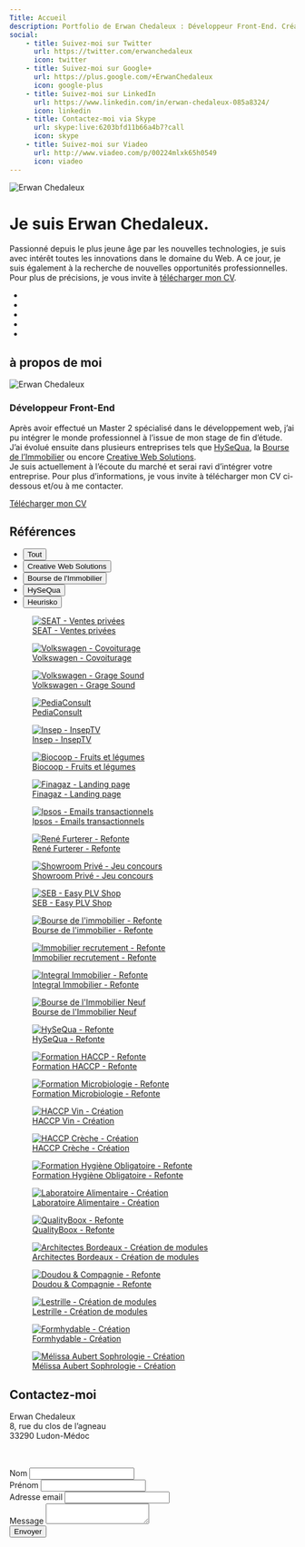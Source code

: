 ```yaml
---
Title: Accueil
description: Portfolio de Erwan Chedaleux : Développeur Front-End. Création de site internet, site dynamique, E-Commerce, Blog, Référencement, Réseaux sociaux.
social:
    - title: Suivez-moi sur Twitter
      url: https://twitter.com/erwanchedaleux
      icon: twitter
    - title: Suivez-moi sur Google+
      url: https://plus.google.com/+ErwanChedaleux
      icon: google-plus
    - title: Suivez-moi sur LinkedIn
      url: https://www.linkedin.com/in/erwan-chedaleux-085a8324/
      icon: linkedin
    - title: Contactez-moi via Skype
      url: skype:live:6203bfd11b66a4b7?call
      icon: skype
    - title: Suivez-moi sur Viadeo
      url: http://www.viadeo.com/p/00224mlxk65h0549
      icon: viadeo
---
```


<div class="sc-home">
    <div class="sch-background">
        <img src="%theme_url%/assets/media/img/home-ls-1280.jpg"
             srcset="%theme_url%/assets/media/img/home-ls-1280.jpg 1280w,
                     %theme_url%/assets/media/img/home-ls-1920.jpg 1920w"
             class="schb-img"
             alt="Erwan Chedaleux" />
    </div>
    <div class="sch-content">
        <h1 class="sch-title-1">Je suis <span class="highlight">Erwan Chedaleux.</span></h1>
        <p class="sch-text">
            Passionné depuis le plus jeune âge par les <span class="highlight">nouvelles technologies</span>, je suis avec intérêt toutes les innovations dans le domaine du <span class="highlight">Web</span>. A ce jour, je suis également à la recherche de nouvelles <span class="highlight">opportunités professionnelles</span>. Pour plus de précisions, je vous invite à <a href="%theme_url%/assets/media/pdf/cv-erwan-chedaleux.pdf" title="CV de Erwan Chedaleux" target="_blank" class="lnk">télécharger mon CV</a>.
        </p>
        <div class="sch-social-networks">
            <ul class="sch-list">
                <li class="sch-itm">
                    <a href="https://twitter.com/erwanchedaleux" title="Suivez-moi sur Twitter" target="_blank" class="sch-lnk sch-lnk-twitter">
                        <i class="fa fa-twitter"></i>
                    </a>
                </li>
                <li class="sch-itm">
                    <a href="https://plus.google.com/+ErwanChedaleux" title="Suivez-moi sur Google+" target="_blank" class="sch-lnk">
                        <i class="fa fa-google-plus"></i>
                    </a>
                </li>
                <li class="sch-itm">
                    <a href="https://www.linkedin.com/in/erwan-chedaleux-085a8324/" title="Suivez-moi sur LinkedIn" target="_blank" class="sch-lnk">
                        <i class="fa fa-linkedin"></i>
                    </a>
                </li>
                <li class="sch-itm">
                    <a href="skype:live:6203bfd11b66a4b7?call" title="Suivez-moi sur Skype" class="sch-lnk">
                        <i class="fa fa-skype"></i>
                    </a>
                </li>
                <li class="sch-itm">
                    <a href="http://www.viadeo.com/p/00224mlxk65h0549" title="Suivez-moi sur Viadeo" target="_blank" class="sch-lnk">
                        <i class="fa fa-viadeo"></i>
                    </a>
                </li>
            </ul>
        </div>
    </div>
    <div class="sch-arrow">
        <i class="fa fa-angle-down"></i>
    </div>
</div>
<div class="sc-about-me">
    <h2 class="scam-title-1">à propos de moi</h2>
    <div class="scam-content">
        <div class="inner">
            <div class="scam-photo">
                <img src="%theme_url%/assets/media/img/photo-erwan-chedaleux-ls-200.jpg"
                     srcset="%theme_url%/assets/media/img/photo-erwan-chedaleux-ls-200.jpg 200w,
                             %theme_url%/assets/media/img/photo-erwan-chedaleux-ls-300.jpg 300w"
                     class="scam-img"
                     alt="Erwan Chedaleux" />
            </div>
            <div class="scam-text">
                <h3 class="scam-title-2">Développeur Front-End</h3>
                <p class="scam-paragraph">
                    Après avoir effectué un Master 2 spécialisé dans le développement web, j’ai pu intégrer le monde professionnel à l’issue de mon stage de fin d’étude. J’ai évolué ensuite dans plusieurs entreprises tels que <a href="http://www.hysequa.fr/" rel="nofollow" target="_blank" class="lnk">HySeQua</a>, la <a href="https://www.bourse-immobilier.fr/" rel="nofollow" target="_blank" class="lnk">Bourse de l’Immobilier</a> ou encore <a href="https://www.cws-studio.com/" rel="nofollow" target="_blank" class="lnk">Creative Web Solutions</a>. <br />
                    Je suis actuellement à l’écoute du marché et serai ravi d’intégrer votre entreprise. Pour  plus d’informations, je vous invite à télécharger mon CV ci-dessous et/ou à me contacter.
                </p>
                <a href="#" class="scam-btn btns btn-1">
                    <i class="fa fa-file-pdf-o"></i>
                    Télécharger mon CV
                </a>
            </div>
        </div>
    </div>
    <div class="scam-arrow">
        <i class="fa fa-angle-down"></i>
    </div>
</div>
<div class="sc-references">
    <h2 class="scr-title-1">Références</h2>
    <div class="scr-content">
        <div class="inner">
            <div class="scr-filters">
                <ul class="scrf-list">
                    <li class="scrf-itm">
                        <button class="btns btn-2 active" data-group="wallpaper">Tout</button>
                    </li>
                    <li class="scrf-itm">
                        <button class="btns btn-2" data-group="cws">Creative Web Solutions</button>
                    </li>
                    <li class="scrf-itm">
                        <button class="btns btn-2" data-group="bourse">Bourse de l'Immobilier</button>
                    </li>
                    <li class="scrf-itm">
                        <button class="btns btn-2" data-group="hysequa">HySeQua</button>
                    </li>
                    <li class="scrf-itm">
                        <button class="btns btn-2" data-group="heurisko">Heurisko</button>
                    </li>
                </ul>
            </div>
            <div class="scr-shuffle">
                <figure class="scr-itm" data-groups='["all, cws"]' data-title="SEAT - Ventes privées">
                    <a href="#" class="scr-lnk" target="_blank" rel="nofollow">
                        <div class="scr-background">
                            <img src="%theme_url%/assets/media/img/logo-seat-ls-216.jpg"
                                 srcset="%theme_url%/assets/media/img/logo-seat-ls-216.jpg 216w,
                                         %theme_url%/assets/media/img/logo-seat-ls-324.jpg 324w"
                                 class="scr-img"
                                 alt="SEAT - Ventes privées" />
                        </div>
                        <figcaption class="scr-caption">SEAT - Ventes privées</figcaption>
                    </a>
                </figure>
                <figure class="scr-itm" data-groups='["all, cws"]' data-title="Volkswagen - Covoiturage">
                    <a href="#" class="scr-lnk" target="_blank" rel="nofollow">
                        <div class="scr-background">
                            <img src="%theme_url%/assets/media/img/logo-volkswagen-ls-216.jpg"
                                 srcset="%theme_url%/assets/media/img/logo-volkswagen-ls-216.jpg 216w,
                                         %theme_url%/assets/media/img/logo-volkswagen-ls-324.jpg 324w"
                                 class="scr-img"
                                 alt="Volkswagen - Covoiturage" />
                        </div>
                        <figcaption class="scr-caption">Volkswagen - Covoiturage</figcaption>
                    </a>
                </figure>
                <figure class="scr-itm" data-groups='["all, cws"]' data-title="Volkswagen - Grage Sound">
                    <a href="#" class="scr-lnk" target="_blank" rel="nofollow">
                        <div class="scr-background">
                            <img src="%theme_url%/assets/media/img/logo-garagesound-ls-216.jpg"
                                 srcset="%theme_url%/assets/media/img/logo-garagesound-ls-216.jpg 216w,
                                         %theme_url%/assets/media/img/logo-garagesound-ls-324.jpg 324w"
                                 class="scr-img"
                                 alt="Volkswagen - Grage Sound" />
                        </div>
                        <figcaption class="scr-caption">Volkswagen - Grage Sound</figcaption>
                    </a>
                </figure>
                <figure class="scr-itm" data-groups='["all, cws"]' data-title="PediaConsult">
                    <a href="#" class="scr-lnk" target="_blank" rel="nofollow">
                        <div class="scr-background">
                            <img src="%theme_url%/assets/media/img/logo-pediaconsult-ls-216.jpg"
                                 srcset="%theme_url%/assets/media/img/logo-pediaconsult-ls-216.jpg 216w,
                                         %theme_url%/assets/media/img/logo-pediaconsult-ls-324.jpg 324w"
                                 class="scr-img"
                                 alt="PediaConsult" />
                        </div>
                        <figcaption class="scr-caption">PediaConsult</figcaption>
                    </a>
                </figure>
                <figure class="scr-itm" data-groups='["all, cws"]' data-title="Insep - InsepTV">
                    <a href="#" class="scr-lnk" target="_blank" rel="nofollow">
                        <div class="scr-background">
                            <img src="%theme_url%/assets/media/img/logo-inseptv-ls-216.jpg"
                                 srcset="%theme_url%/assets/media/img/logo-inseptv-ls-216.jpg 216w,
                                         %theme_url%/assets/media/img/logo-inseptv-ls-324.jpg 324w"
                                 class="scr-img"
                                 alt="Insep - InsepTV" />
                        </div>
                        <figcaption class="scr-caption">Insep - InsepTV</figcaption>
                    </a>
                </figure>
                <figure class="scr-itm" data-groups='["all, cws"]' data-title="Biocoop - Fruits et légumes">
                    <a href="#" class="scr-lnk" target="_blank" rel="nofollow">
                        <div class="scr-background">
                            <img src="%theme_url%/assets/media/img/logo-biocoop-ls-216.jpg"
                                 srcset="%theme_url%/assets/media/img/logo-biocoop-ls-216.jpg 216w,
                                         %theme_url%/assets/media/img/logo-biocoop-ls-324.jpg 324w"
                                 class="scr-img"
                                 alt="Biocoop - Fruits et légumes" />
                        </div>
                        <figcaption class="scr-caption">Biocoop - Fruits et légumes</figcaption>
                    </a>
                </figure>
                <figure class="scr-itm" data-groups='["all, cws"]' data-title="Finagaz - Landing page">
                    <a href="#" class="scr-lnk" target="_blank" rel="nofollow">
                        <div class="scr-background">
                            <img src="%theme_url%/assets/media/img/logo-finagaz-ls-216.jpg"
                                 srcset="%theme_url%/assets/media/img/logo-finagaz-ls-216.jpg 216w,
                                         %theme_url%/assets/media/img/logo-finagaz-ls-324.jpg 324w"
                                 class="scr-img"
                                 alt="Finagaz - Landing page" />
                        </div>
                        <figcaption class="scr-caption">Finagaz - Landing page</figcaption>
                    </a>
                </figure>
                <figure class="scr-itm" data-groups='["all, cws"]' data-title="Ipsos - Emails transactionnels">
                    <a href="#" class="scr-lnk" target="_blank" rel="nofollow">
                        <div class="scr-background">
                            <img src="%theme_url%/assets/media/img/logo-ipsos-ls-216.jpg"
                                 srcset="%theme_url%/assets/media/img/logo-ipsos-ls-216.jpg 216w,
                                         %theme_url%/assets/media/img/logo-ipsos-ls-324.jpg 324w"
                                 class="scr-img"
                                 alt="Ipsos - Emails transactionnels" />
                        </div>
                        <figcaption class="scr-caption">Ipsos - Emails transactionnels</figcaption>
                    </a>
                </figure>
                <figure class="scr-itm" data-groups='["all, cws"]' data-title="René Furterer - Refonte">
                    <a href="#" class="scr-lnk" target="_blank" rel="nofollow">
                        <div class="scr-background">
                            <img src="%theme_url%/assets/media/img/logo-renefurterer-ls-216.jpg"
                                 srcset="%theme_url%/assets/media/img/logo-renefurterer-ls-216.jpg 216w,
                                         %theme_url%/assets/media/img/logo-renefurterer-ls-324.jpg 324w"
                                 class="scr-img"
                                 alt="René Furterer - Refonte" />
                        </div>
                        <figcaption class="scr-caption">René Furterer - Refonte</figcaption>
                    </a>
                </figure>
                <figure class="scr-itm" data-groups='["all, cws"]' data-title="Showroom Privé - Jeu concours">
                    <a href="#" class="scr-lnk" target="_blank" rel="nofollow">
                        <div class="scr-background">
                            <img src="%theme_url%/assets/media/img/logo-showroomprive-ls-216.jpg"
                                 srcset="%theme_url%/assets/media/img/logo-showroomprive-ls-216.jpg 216w,
                                         %theme_url%/assets/media/img/logo-showroomprive-ls-324.jpg 324w"
                                 class="scr-img"
                                 alt="Showroom Privé - Jeu concours" />
                        </div>
                        <figcaption class="scr-caption">Showroom Privé - Jeu concours</figcaption>
                    </a>
                </figure>
                <figure class="scr-itm" data-groups='["all, cws"]' data-title="SEB - Easy PLV Shop">
                    <a href="#" class="scr-lnk" target="_blank" rel="nofollow">
                        <div class="scr-background">
                            <img src="%theme_url%/assets/media/img/logo-seb-ls-216.jpg"
                                 srcset="%theme_url%/assets/media/img/logo-seb-ls-216.jpg 216w,
                                         %theme_url%/assets/media/img/logo-seb-ls-324.jpg 324w"
                                 class="scr-img"
                                 alt="SEB - Easy PLV Shop" />
                        </div>
                        <figcaption class="scr-caption">SEB - Easy PLV Shop</figcaption>
                    </a>
                </figure>
                <figure class="scr-itm" data-groups='["all, bourse"]' data-title="Bourse de l'immobilier - Refonte">
                    <a href="#" class="scr-lnk" target="_blank" rel="nofollow">
                        <div class="scr-background">
                            <img src="%theme_url%/assets/media/img/logo-bourseimmobilier-ls-216.jpg"
                                 srcset="%theme_url%/assets/media/img/logo-bourseimmobilier-ls-216.jpg 216w,
                                         %theme_url%/assets/media/img/logo-bourseimmobilier-ls-324.jpg 324w"
                                 class="scr-img"
                                 alt="Bourse de l'immobilier - Refonte" />
                        </div>
                        <figcaption class="scr-caption">Bourse de l'immobilier - Refonte</figcaption>
                    </a>
                </figure>
                <figure class="scr-itm" data-groups='["all, bourse"]' data-title="Immobilier recrutement - Refonte">
                    <a href="#" class="scr-lnk" target="_blank" rel="nofollow">
                        <div class="scr-background">
                            <img src="%theme_url%/assets/media/img/logo-bourseimmobilier-ls-216.jpg"
                                 srcset="%theme_url%/assets/media/img/logo-bourseimmobilier-ls-216.jpg 216w,
                                         %theme_url%/assets/media/img/logo-bourseimmobilier-ls-324.jpg 324w"
                                 class="scr-img"
                                 alt="Immobilier recrutement - Refonte" />
                        </div>
                        <figcaption class="scr-caption">Immobilier recrutement - Refonte</figcaption>
                    </a>
                </figure>
                <figure class="scr-itm" data-groups='["all, bourse"]' data-title="Integral Immobilier - Refonte">
                    <a href="#" class="scr-lnk" target="_blank" rel="nofollow">
                        <div class="scr-background">
                            <img src="%theme_url%/assets/media/img/logo-integralimmobilier-ls-216.jpg"
                                 srcset="%theme_url%/assets/media/img/logo-integralimmobilier-ls-216.jpg 216w,
                                         %theme_url%/assets/media/img/logo-integralimmobilier-ls-324.jpg 324w"
                                 class="scr-img"
                                 alt="Integral Immobilier - Refonte" />
                        </div>
                        <figcaption class="scr-caption">Integral Immobilier - Refonte</figcaption>
                    </a>
                </figure>
                <figure class="scr-itm" data-groups='["all, bourse"]' data-title="Bourse de l'Immobilier Neuf">
                    <a href="#" class="scr-lnk" target="_blank" rel="nofollow">
                        <div class="scr-background">
                            <img src="%theme_url%/assets/media/img/logo-bourseimmobilierneuf-ls-216.jpg"
                                 srcset="%theme_url%/assets/media/img/logo-bourseimmobilierneuf-ls-216.jpg 216w,
                                         %theme_url%/assets/media/img/logo-bourseimmobilierneuf-ls-324.jpg 324w"
                                 class="scr-img"
                                 alt="Bourse de l'Immobilier Neuf" />
                        </div>
                        <figcaption class="scr-caption">Bourse de l'Immobilier Neuf</figcaption>
                    </a>
                </figure>
                <figure class="scr-itm" data-groups='["all, hysequa"]' data-title="HySeQua - Refonte">
                    <a href="#" class="scr-lnk" target="_blank" rel="nofollow">
                        <div class="scr-background">
                            <img src="%theme_url%/assets/media/img/logo-hysequa-ls-216.jpg"
                                 srcset="%theme_url%/assets/media/img/logo-hysequa-ls-216.jpg 216w,
                                         %theme_url%/assets/media/img/logo-hysequa-ls-324.jpg 324w"
                                 class="scr-img"
                                 alt="HySeQua - Refonte" />
                        </div>
                        <figcaption class="scr-caption">HySeQua - Refonte</figcaption>
                    </a>
                </figure>
                <figure class="scr-itm" data-groups='["all, hysequa"]' data-title="Formation HACCP - Refonte">
                    <a href="#" class="scr-lnk" target="_blank" rel="nofollow">
                        <div class="scr-background">
                            <img src="%theme_url%/assets/media/img/logo-formationhaccp-ls-216.jpg"
                                 srcset="%theme_url%/assets/media/img/logo-formationhaccp-ls-216.jpg 216w,
                                         %theme_url%/assets/media/img/logo-formationhaccp-ls-324.jpg 324w"
                                 class="scr-img"
                                 alt="Formation HACCP - Refonte" />
                        </div>
                        <figcaption class="scr-caption">Formation HACCP - Refonte</figcaption>
                    </a>
                </figure>
                <figure class="scr-itm" data-groups='["all, hysequa"]' data-title="Formation Microbiologie - Refonte">
                    <a href="#" class="scr-lnk" target="_blank" rel="nofollow">
                        <div class="scr-background">
                            <img src="%theme_url%/assets/media/img/logo-formationmicrobiologie-ls-216.jpg"
                                 srcset="%theme_url%/assets/media/img/logo-formationmicrobiologie-ls-216.jpg 216w,
                                         %theme_url%/assets/media/img/logo-formationmicrobiologie-ls-324.jpg 324w"
                                 class="scr-img"
                                 alt="Formation Microbiologie - Refonte" />
                        </div>
                        <figcaption class="scr-caption">Formation Microbiologie - Refonte</figcaption>
                    </a>
                </figure>
                <figure class="scr-itm" data-groups='["all, hysequa"]' data-title="HACCP Vin - Création">
                    <a href="#" class="scr-lnk" target="_blank" rel="nofollow">
                        <div class="scr-background">
                            <img src="%theme_url%/assets/media/img/logo-haccpvin-ls-216.jpg"
                                 srcset="%theme_url%/assets/media/img/logo-haccpvin-ls-216.jpg 216w,
                                         %theme_url%/assets/media/img/logo-haccpvin-ls-324.jpg 324w"
                                 class="scr-img"
                                 alt="HACCP Vin - Création" />
                        </div>
                        <figcaption class="scr-caption">HACCP Vin - Création</figcaption>
                    </a>
                </figure>
                <figure class="scr-itm" data-groups='["all, hysequa"]' data-title="HACCP Crèche - Création">
                    <a href="#" class="scr-lnk" target="_blank" rel="nofollow">
                        <div class="scr-background">
                            <img src="%theme_url%/assets/media/img/logo-haccpcreche-ls-216.jpg"
                                 srcset="%theme_url%/assets/media/img/logo-haccpcreche-ls-216.jpg 216w,
                                         %theme_url%/assets/media/img/logo-haccpcreche-ls-324.jpg 324w"
                                 class="scr-img"
                                 alt="HACCP Crèche - Création" />
                        </div>
                        <figcaption class="scr-caption">HACCP Crèche - Création</figcaption>
                    </a>
                </figure>
                <figure class="scr-itm" data-groups='["all, hysequa"]' data-title="Formation Hygiène Obligatoire - Refonte">
                    <a href="#" class="scr-lnk" target="_blank" rel="nofollow">
                        <div class="scr-background">
                            <img src="%theme_url%/assets/media/img/logo-formationhygieneobligatoire-ls-216.jpg"
                                 srcset="%theme_url%/assets/media/img/logo-formationhygieneobligatoire-ls-216.jpg 216w,
                                         %theme_url%/assets/media/img/logo-formationhygieneobligatoire-ls-324.jpg 324w"
                                 class="scr-img"
                                 alt="Formation Hygiène Obligatoire - Refonte" />
                        </div>
                        <figcaption class="scr-caption">Formation Hygiène Obligatoire - Refonte</figcaption>
                    </a>
                </figure>
                <figure class="scr-itm" data-groups='["all, hysequa"]' data-title="Laboratoire Alimentaire - Création">
                    <a href="#" class="scr-lnk" target="_blank" rel="nofollow">
                        <div class="scr-background">
                            <img src="%theme_url%/assets/media/img/logo-laboratoirealimentaire-ls-216.jpg"
                                 srcset="%theme_url%/assets/media/img/logo-laboratoirealimentaire-ls-216.jpg 216w,
                                         %theme_url%/assets/media/img/logo-laboratoirealimentaire-ls-324.jpg 324w"
                                 class="scr-img"
                                 alt="Laboratoire Alimentaire - Création" />
                        </div>
                        <figcaption class="scr-caption">Laboratoire Alimentaire - Création</figcaption>
                    </a>
                </figure>
                <figure class="scr-itm" data-groups='["all, hysequa"]' data-title="QualityBoox - Refonte">
                    <a href="#" class="scr-lnk" target="_blank" rel="nofollow">
                        <div class="scr-background">
                            <img src="%theme_url%/assets/media/img/logo-qualityboox-ls-216.jpg"
                                 srcset="%theme_url%/assets/media/img/logo-qualityboox-ls-216.jpg 216w,
                                         %theme_url%/assets/media/img/logo-qualityboox-ls-324.jpg 324w"
                                 class="scr-img"
                                 alt="QualityBoox - Refonte" />
                        </div>
                        <figcaption class="scr-caption">QualityBoox - Refonte</figcaption>
                    </a>
                </figure>
                <figure class="scr-itm" data-groups='["all, heurisko"]' data-title="Architectes Bordeaux - Création de modules">
                    <a href="#" class="scr-lnk" target="_blank" rel="nofollow">
                        <div class="scr-background">
                            <img src="%theme_url%/assets/media/img/logo-architectesbordeaux-ls-216.jpg"
                                 srcset="%theme_url%/assets/media/img/logo-architectesbordeaux-ls-216.jpg 216w,
                                         %theme_url%/assets/media/img/logo-architectesbordeaux-ls-324.jpg 324w"
                                 class="scr-img"
                                 alt="Architectes Bordeaux - Création de modules" />
                        </div>
                        <figcaption class="scr-caption">Architectes Bordeaux - Création de modules</figcaption>
                    </a>
                </figure>
                <figure class="scr-itm" data-groups='["all, heurisko"]' data-title="Doudou & Compagnie - Refonte">
                    <a href="#" class="scr-lnk" target="_blank" rel="nofollow">
                        <div class="scr-background">
                            <img src="%theme_url%/assets/media/img/logo-doudouetcompagnie-ls-216.jpg"
                                 srcset="%theme_url%/assets/media/img/logo-doudouetcompagnie-ls-216.jpg 216w,
                                         %theme_url%/assets/media/img/logo-doudouetcompagnie-ls-324.jpg 324w"
                                 class="scr-img"
                                 alt="Doudou & Compagnie - Refonte" />
                        </div>
                        <figcaption class="scr-caption">Doudou & Compagnie - Refonte</figcaption>
                    </a>
                </figure>
                <figure class="scr-itm" data-groups='["all, heurisko"]' data-title="Lestrille - Création de modules">
                    <a href="#" class="scr-lnk" target="_blank" rel="nofollow">
                        <div class="scr-background">
                            <img src="%theme_url%/assets/media/img/logo-lestrille-ls-216.jpg"
                                 srcset="%theme_url%/assets/media/img/logo-lestrille-ls-216.jpg 216w,
                                         %theme_url%/assets/media/img/logo-lestrille-ls-324.jpg 324w"
                                 class="scr-img"
                                 alt="Lestrille - Création de modules" />
                        </div>
                        <figcaption class="scr-caption">Lestrille - Création de modules</figcaption>
                    </a>
                </figure>
                <figure class="scr-itm" data-groups='["all"]' data-title="Formhydable - Création">
                    <a href="#" class="scr-lnk" target="_blank" rel="nofollow">
                        <div class="scr-background">
                            <img src="%theme_url%/assets/media/img/logo-formhydable-ls-216.jpg"
                                 srcset="%theme_url%/assets/media/img/logo-formhydable-ls-216.jpg 216w,
                                         %theme_url%/assets/media/img/logo-formhydable-ls-324.jpg 324w"
                                 class="scr-img"
                                 alt="Formhydable - Création" />
                        </div>
                        <figcaption class="scr-caption">Formhydable - Création</figcaption>
                    </a>
                </figure>
                <figure class="scr-itm" data-groups='["all"]' data-title="Mélissa Aubert Sophrologie - Création">
                    <a href="#" class="scr-lnk" target="_blank" rel="nofollow">
                        <div class="scr-background">
                            <img src="%theme_url%/assets/media/img/logo-melissaaubertsophrologie-ls-216.jpg"
                                 srcset="%theme_url%/assets/media/img/logo-melissaaubertsophrologie-ls-216.jpg 216w,
                                         %theme_url%/assets/media/img/logo-melissaaubertsophrologie-ls-324.jpg 324w"
                                 class="scr-img"
                                 alt="Mélissa Aubert Sophrologie - Création" />
                        </div>
                        <figcaption class="scr-caption">Mélissa Aubert Sophrologie - Création</figcaption>
                    </a>
                </figure>
            </div>
        </div>
    </div>
    <div class="scr-arrow">
        <i class="fa fa-angle-down"></i>
    </div>
</div>
<div class="sc-contact">
    <div class="scc-content">
        <div class="inner">
            <div class="scc-infos">
                <div class="scc-text">
                    <h2 class="scc-title-1">Contactez-moi</h2>
                    <p class="scc-paragraph">
                        <span class="highlight">Erwan Chedaleux</span><br />
                        8, rue du clos de l’agneau<br />
                        33290 Ludon-Médoc<br /><br />
                        <img src="%theme_url%/assets/media/img/email-ls-263.png"
                             srcset="%theme_url%/assets/media/img/email-ls-263.png 263w,
                                     %theme_url%/assets/media/img/email-ls-350.png 350w"
                             class="scc-email"
                             alt="" />
                         <img src="%theme_url%/assets/media/img/phone-ls-131.png"
                              srcset="%theme_url%/assets/media/img/phone-ls-131.png 131w,
                                      %theme_url%/assets/media/img/phone-ls-175.png 175w"
                              class="scc-phone"
                              alt="" />
                    </p>
                </div>
                <div class="scc-arrow-1">
                    <i class="fa fa-arrow-circle-right"></i>
                </div>
            </div>
            <div class="scc-form">
                <form class="forms contact-form" role="form" method="post">
                    <div class="fields field-text">
                        <label class="labels labels-placeholder" for="contact_form_lastname">Nom</label>
                        <input type="text" id="contact_form_lastname" name="contact_form_lastname" value="" class="inputs input-text" required>
                    </div>
                    <div class="fields field-text">
                        <label class="labels labels-placeholder" for="contact_form_firstname">Prénom</label>
                        <input type="text" id="contact_form_firstname" name="contact_form_firstname" value="" class="inputs input-text" required>
                    </div>
                    <div class="fields field-text">
                        <label class="labels labels-placeholder" for="contact_form_email">Adresse email</label>
                        <input type="text" id="contact_form_email" name="contact_form_email" value="" class="inputs input-text" required>
                    </div>
                    <div class="fields field-textarea">
                        <label class="labels labels-placeholder" for="contact_form_message">Message</label>
                        <textarea id="contact_form_message" name="contact_form_message" class="inputs input-textarea" required></textarea>
                    </div>
                    <div class="fields field-submit">
                        <button type="submit" name="contact_form_submit" value="true" class="btns btn-1">Envoyer</button>
                    </div>
                </form>
                <div class="scc-arrow-2">
                    <i class="fa fa-arrow-circle-right"></i>
                </div>
            </div>
        </div>
    </div>
</div>
